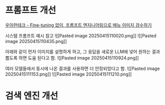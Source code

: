 # 프롬프트 개선
[우아한테크 - Fine-tuning 없이, 프롬프트 엔지니어링으로 메뉴 이미지 검수하기](https://www.youtube.com/watch?v=YjdZL3Sc9hA)

시스템 프롬프트 예시 참고
![[Pasted image 20250415110020.png]]
![[Pasted image 20250415110435.png]]

아래와 같이 먼저 이미지를 설명하게 하고, 그 응답을 새로운 LLM에 넣어 원하는 결과 뽑도록 하면 도움 된다고 함. 
![[Pasted image 20250415110924.png]]

여러 모델들에서 동시에 나온 결과를 사용하면 더 안정되었다고 함.
![[Pasted image 20250415111153.png]]
![[Pasted image 20250415111210.png]]
# 검색 엔진 개선

